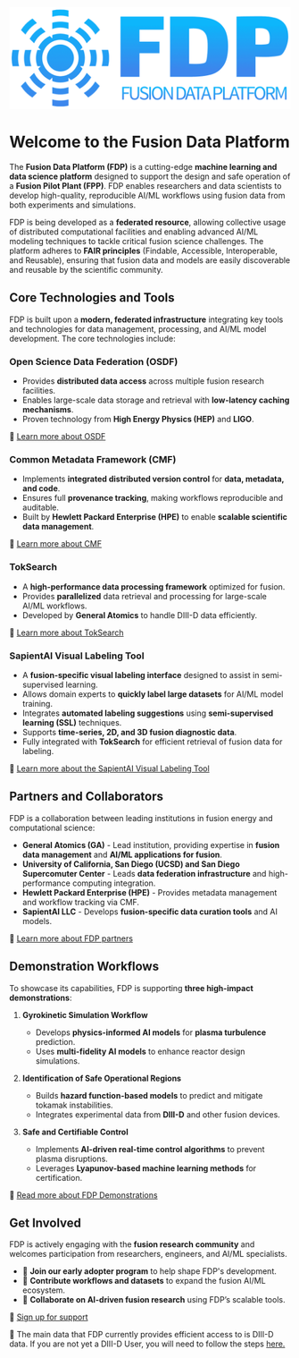 ![FDP Main Logo](FDP%20Main%20Logo.png)

# Welcome to the Fusion Data Platform

The **Fusion Data Platform (FDP)** is a cutting-edge **machine learning and data science platform** designed to support the design and safe operation of a **Fusion Pilot Plant (FPP)**. FDP enables researchers and data scientists to develop high-quality, reproducible AI/ML workflows using fusion data from both experiments and simulations.

FDP is being developed as a **federated resource**, allowing collective usage of distributed computational facilities and enabling advanced AI/ML modeling techniques to tackle critical fusion science challenges. The platform adheres to **FAIR principles** (Findable, Accessible, Interoperable, and Reusable), ensuring that fusion data and models are easily discoverable and reusable by the scientific community.

## Core Technologies and Tools

FDP is built upon a **modern, federated infrastructure** integrating key tools and technologies for data management, processing, and AI/ML model development. The core technologies include:

### **Open Science Data Federation (OSDF)**
- Provides **distributed data access** across multiple fusion research facilities.
- Enables large-scale data storage and retrieval with **low-latency caching mechanisms**.
- Proven technology from **High Energy Physics (HEP)** and **LIGO**.

📌 [Learn more about OSDF](https://osg-htc.org/services/osdf.html)  

### **Common Metadata Framework (CMF)**
- Implements **integrated distributed version control** for **data, metadata, and code**.
- Ensures full **provenance tracking**, making workflows reproducible and auditable.
- Built by **Hewlett Packard Enterprise (HPE)** to enable **scalable scientific data management**.

📌 [Learn more about CMF](https://hewlettpackard.github.io/cmf/)

### **TokSearch**
- A **high-performance data processing framework** optimized for fusion.
- Provides **parallelized** data retrieval and processing for large-scale AI/ML workflows.
- Developed by **General Atomics** to handle DIII-D data efficiently.

📌 [Learn more about TokSearch](https://ga-fdp.github.io/toksearch/latest/)

### **SapientAI Visual Labeling Tool**
- A **fusion-specific visual labeling interface** designed to assist in semi-supervised learning.
- Allows domain experts to **quickly label large datasets** for AI/ML model training.
- Integrates **automated labeling suggestions** using **semi-supervised learning (SSL)** techniques.
- Supports **time-series, 2D, and 3D fusion diagnostic data**.
- Fully integrated with **TokSearch** for efficient retrieval of fusion data for labeling.

📌 [Learn more about the SapientAI Visual Labeling Tool](#)

## Partners and Collaborators

FDP is a collaboration between leading institutions in fusion energy and computational science:

- **General Atomics (GA)** - Lead institution, providing expertise in **fusion data management** and **AI/ML applications for fusion**.
- **University of California, San Diego (UCSD) and San Diego Supercomuter Center** - Leads **data federation infrastructure** and high-performance computing integration.
- **Hewlett Packard Enterprise (HPE)** - Provides metadata management and workflow tracking via CMF.
- **SapientAI LLC** - Develops **fusion-specific data curation tools** and AI models.

📌 [Learn more about FDP partners](#)

## Demonstration Workflows

To showcase its capabilities, FDP is supporting **three high-impact demonstrations**:

1. **Gyrokinetic Simulation Workflow**
   - Develops **physics-informed AI models** for **plasma turbulence** prediction.
   - Uses **multi-fidelity AI models** to enhance reactor design simulations.

2. **Identification of Safe Operational Regions**
   - Builds **hazard function-based models** to predict and mitigate tokamak instabilities.
   - Integrates experimental data from **DIII-D** and other fusion devices.

3. **Safe and Certifiable Control**
   - Implements **AI-driven real-time control algorithms** to prevent plasma disruptions.
   - Leverages **Lyapunov-based machine learning methods** for certification.

📌 [Read more about FDP Demonstrations](#)

## Get Involved

FDP is actively engaging with the **fusion research community** and welcomes participation from researchers, engineers, and AI/ML specialists.

- 📌 **Join our early adopter program** to help shape FDP's development.
- 📌 **Contribute workflows and datasets** to expand the fusion AI/ML ecosystem.
- 📌 **Collaborate on AI-driven fusion research** using FDP’s scalable tools.

📌 [Sign up for support](https://forms.gle/n7oCj2Kj4gFPADmZ9) 

📌 The main data that FDP currently provides efficient access to is DIII-D data.  If you are not yet a DIII-D User, you will need to follow the steps [here.](https://d3dfusion.org/become-a-user/) 








